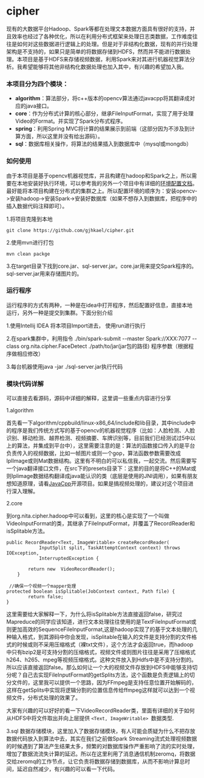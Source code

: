 # cipher

现有的大数据平台Hadoop、Spark等都在处理文本数据方面具有很好的支持，并且效率也经过了各种优化，所以在利用分布式框架来处理日志类数据，工作难度往往是如何对这些数据进行逻辑上的处理。但是对于非结构化数据，现有的并行处理架构是不支持的，如果只是简单的将数据存储到HDFS，然而并不能进行数据处理。本项目是基于HDFS来存储视频数据，利用Spark来对其进行机器视觉算法分析。我希望能够将其他非结构化数据处理也加入其中，有兴趣的希望加入我。

### 本项目分为四个模块：
  - **algorithm**：算法部分，将c++版本的opencv算法通过javacpp将其翻译成对应的java接口。
  - **core**：作为分布式计算的核心部分，继承FileInputFormat，实现了用于处理Video的Format。并实现了Spark分布式程序。
  - **spring**：利用Spring MVC将计算的结果展示到前端（这部分因为不涉及到计算方面，所以这里并没有给出源码）。
  - **sql**：数据库相关操作，将算法的结果插入到数据库中（mysql或mongdb）

### 如何使用
由于本项目是基于opencv机器视觉库，并且构建在hadoop和Spark之上，所以需要在本地安装好执行环境，可以参考我的另外一个项目中有详细的[环境配置文档](https://github.com/gjhkael/deployDoc)。最好能将本项目构建在分布式的集群之上。所以配置环境的顺序为：安装opencv->安装hadoop->安装Spark->安装好数据库（如果不想存入到数据库，把程序中的插入数据代码注释即可）。

1.将项目克隆到本地
```
git clone https://github.com/gjhkael/cipher.git
```
2.使用mvn进行打包
```
mvn clean packge
```
3.在target目录下找到core.jar、sql-server.jar。core.jar用来提交Spark程序的。sql-server.jar用来存储图片的。

### 运行程序
运行程序的方式有两种，一种是在idea中打开程序，然后配置好信息，直接本地运行，另外一种是提交到集群。下面分别介绍

1.使用Intellij IDEA 将本项目Import进去，
使用run进行执行

2.在spark集群中，利用指令 ./bin/spark-submit --master Spark://XXX:7077 --class org.nita.cipher.FaceDetect ./path/to/jar(jar包的路径) 程序参数（根据程序做相应修改）

3.每台机器使用java -jar ./sql-server.jar执行代码

### 模块代码详解
可以直接去看源码，源码中详细的解释，这里调一些重点内容进行分享

1.algorithm

首先看一下algorithm/cppbuild/linux-x86_64/include和lib目录，其中include中的程序是我们传统方式写的基于opencv的机器视觉程序（比如：人脸检测、人脸识别、移动检测、越界检测、视频摘要、车牌识别等，目前我们已经测试过5中以上的算法，并集成到平台中），这里需要注意的是：算法的函数接口传入的是平台负责传入的视频数据，比如一帧图片或则一个gop，算法函数参数需要改成IplImage或则Mat数据结构。这里有不明白的可以私信我，一起交流。然后需要写一个java翻译接口文件，在src下的presets目录下：这里的目的是将C++的Mat或则Iplimage数据结构翻译成java能认识的类（底层是使用的JNI调用），如果有朋友想知道原理，请看[JavaCpp](https://github.com/bytedeco/javacpp)开源项目。如果是搞视频处理的，建议对这个项目进行深入理解。

2.core

到org.nita.cipher.hadoop中可以看到，这里的核心是实现了一个叫做VideoInputFormat的类，其继承了FileInputFormat，并覆盖了RecordReader和isSplitable方法。
```
public RecordReader<Text, ImageWritable> createRecordReader(
            InputSplit split, TaskAttemptContext context) throws IOException,
            InterruptedException {

        return new  VideoRecordReader();
    }
    
 //确保一个视频一个mapper处理
protected boolean isSplitable(JobContext context, Path file) {
        return false;
}
```
这里需要给大家解释一下，为什么将isSplitable方法直接返回false，研究过Mapreduce的同学应该知道，进行文本处理往往使用的是TextFileInputFormat或则更加高效的SequenceFileInputFormat,这是hadoop实现了的基于文本处理的几种输入格式，到其源码中你会发现，isSplitable在输入的文件是支持分割的文件格式的时候或则不采用压缩格式（裸txt文件），这个方法才会返回true，而hadoop中只有bzip2是可支持分割的压缩格式，视频文件或则图片往往是采用了压缩格式h264、h265、mpeg等视频压缩格式。这种文件放入到Hdfs中是不支持分割的。所以应该直接返回false。那么如何让一个大的视频文件存放到HDFS中能够支持切分呢？自己去实现FileInputFormat的getSplits方法，这个函数是负责逻辑上的切分文件的，这里我可以提供一个思路，因为FFmpeg是支持任意位置开始解码的，这样在getSplits中实现将逻辑分割的位置信息传给ffmpeg这样就可以达到一个视频文件，分布式处理的效果了。

大家有兴趣的可以好好的看一下VideoRecordReader类，里面有详细的关于如何从HDFS中将文件取出并向上层提供
```<Text, ImageWritable> ```数据类型.



3.sql
数据存储模块，这里加入了数据存储模块，有人可能会质疑为什么不把存放数据代码放入到算法中去，其实在我们之前做Spark Streaming流式处理视频数据的时候遇到了算法产生结果太多，频繁的对数据库操作严重影响了流的实时处理，增加了数据流流失计算的延迟。所以在这里利用了消息通信机制zeromq，将数据交给zeromq的工作节点，让它负责将数据存储到数据库，从而不影响计算总时间，延迟自然减少，有兴趣的可以看一下代码。


























